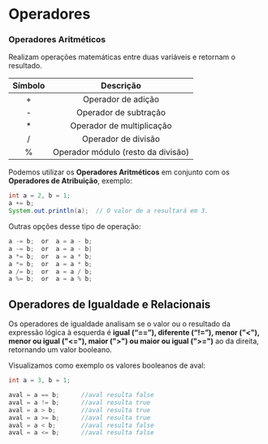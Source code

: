 # Operadores

### Operadores Aritméticos

Realizam operações matemáticas entre duas variáveis e retornam o resultado.

| Símbolo |              Descrição             |   
| :-----: | :--------------------------------: |
|    +    |          Operador de adição        | 
|    -    |        Operador de subtração       | 
|    *    |      Operador de multiplicação     |                  
|    /    |         Operador de divisão        |                    
|    %    | Operador módulo (resto da divisão) |                   


Podemos utilizar os **Operadores Aritméticos** em conjunto com os **Operadores de Atribuição**, exemplo:
```java 
int a = 2, b = 1;
a += b;
System.out.println(a);  // O valor de a resultará em 3.
```   

Outras opções desse tipo de operação:
```java
a -= b;  or  a = a - b;
a -= b;  or  a = a - b|
a *= b;  or  a = a * b;
a *= b;  or  a = a * b;
a /= b;  or  a = a / b;
a %= b;  or  a = a % b;
```

## Operadores de Igualdade e Relacionais

Os operadores de igualdade analisam se o valor ou o resultado da expressão lógica à esquerda é **igual (“==”), diferente (“!=”), menor ("<"), menor ou igual ("<="), maior (">") ou maior ou igual (">=")** ao da direita, retornando um valor booleano.

Visualizamos como exemplo os valores booleanos de aval:

```java
int a = 3, b = 1;

aval = a == b;      //aval resulta false
aval = a != b;      //aval resulta true
aval = a > b;       //aval resulta true
aval = a >= b;      //aval resulta true
aval = a < b;       //aval resulta false
aval = a <= b;      //aval resulta false
```

